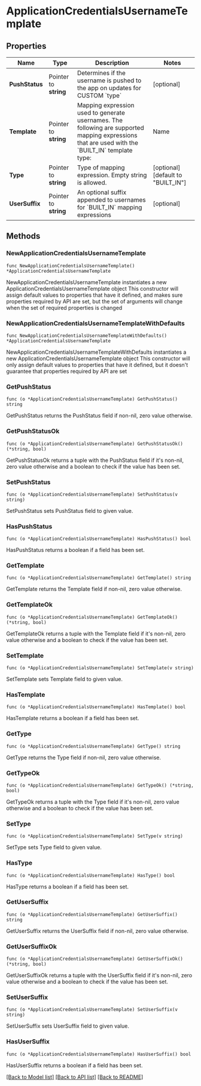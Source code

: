 # ApplicationCredentialsUsernameTemplate

## Properties

Name | Type | Description | Notes
------------ | ------------- | ------------- | -------------
**PushStatus** | Pointer to **string** | Determines if the username is pushed to the app on updates for CUSTOM &#x60;type&#x60; | [optional] 
**Template** | Pointer to **string** | Mapping expression used to generate usernames.  The following are supported mapping expressions that are used with the &#x60;BUILT_IN&#x60; template type:  | Name                            | Template Expression                            | | ------------------------------- | ---------------------------------------------- | | AD Employee ID                  | &#x60;${source.employeeID}&#x60;                         | | AD SAM Account Name             | &#x60;${source.samAccountName}&#x60;                     | | AD SAM Account Name (lowercase) | &#x60;${fn:toLowerCase(source.samAccountName)}&#x60;     | | AD User Principal Name          | &#x60;${source.userName}&#x60;                           | | AD User Principal Name prefix   | &#x60;${fn:substringBefore(source.userName, \&quot;@\&quot;)}&#x60;  | | Email                           | &#x60;${source.email}&#x60;                              | | Email (lowercase)               | &#x60;${fn:toLowerCase(source.email)}&#x60;              | | Email prefix                    | &#x60;${fn:substringBefore(source.email, \&quot;@\&quot;)}&#x60;     | | LDAP UID + custom suffix        | &#x60;${source.userName}${instance.userSuffix}&#x60;     | | Okta username                   | &#x60;${source.login}&#x60;                              | | Okta username prefix            | &#x60;${fn:substringBefore(source.login, \&quot;@\&quot;)}&#x60;     | | [optional] [default to "${source.login}"]
**Type** | Pointer to **string** | Type of mapping expression. Empty string is allowed. | [optional] [default to "BUILT_IN"]
**UserSuffix** | Pointer to **string** | An optional suffix appended to usernames for &#x60;BUILT_IN&#x60; mapping expressions | [optional] 

## Methods

### NewApplicationCredentialsUsernameTemplate

`func NewApplicationCredentialsUsernameTemplate() *ApplicationCredentialsUsernameTemplate`

NewApplicationCredentialsUsernameTemplate instantiates a new ApplicationCredentialsUsernameTemplate object
This constructor will assign default values to properties that have it defined,
and makes sure properties required by API are set, but the set of arguments
will change when the set of required properties is changed

### NewApplicationCredentialsUsernameTemplateWithDefaults

`func NewApplicationCredentialsUsernameTemplateWithDefaults() *ApplicationCredentialsUsernameTemplate`

NewApplicationCredentialsUsernameTemplateWithDefaults instantiates a new ApplicationCredentialsUsernameTemplate object
This constructor will only assign default values to properties that have it defined,
but it doesn't guarantee that properties required by API are set

### GetPushStatus

`func (o *ApplicationCredentialsUsernameTemplate) GetPushStatus() string`

GetPushStatus returns the PushStatus field if non-nil, zero value otherwise.

### GetPushStatusOk

`func (o *ApplicationCredentialsUsernameTemplate) GetPushStatusOk() (*string, bool)`

GetPushStatusOk returns a tuple with the PushStatus field if it's non-nil, zero value otherwise
and a boolean to check if the value has been set.

### SetPushStatus

`func (o *ApplicationCredentialsUsernameTemplate) SetPushStatus(v string)`

SetPushStatus sets PushStatus field to given value.

### HasPushStatus

`func (o *ApplicationCredentialsUsernameTemplate) HasPushStatus() bool`

HasPushStatus returns a boolean if a field has been set.

### GetTemplate

`func (o *ApplicationCredentialsUsernameTemplate) GetTemplate() string`

GetTemplate returns the Template field if non-nil, zero value otherwise.

### GetTemplateOk

`func (o *ApplicationCredentialsUsernameTemplate) GetTemplateOk() (*string, bool)`

GetTemplateOk returns a tuple with the Template field if it's non-nil, zero value otherwise
and a boolean to check if the value has been set.

### SetTemplate

`func (o *ApplicationCredentialsUsernameTemplate) SetTemplate(v string)`

SetTemplate sets Template field to given value.

### HasTemplate

`func (o *ApplicationCredentialsUsernameTemplate) HasTemplate() bool`

HasTemplate returns a boolean if a field has been set.

### GetType

`func (o *ApplicationCredentialsUsernameTemplate) GetType() string`

GetType returns the Type field if non-nil, zero value otherwise.

### GetTypeOk

`func (o *ApplicationCredentialsUsernameTemplate) GetTypeOk() (*string, bool)`

GetTypeOk returns a tuple with the Type field if it's non-nil, zero value otherwise
and a boolean to check if the value has been set.

### SetType

`func (o *ApplicationCredentialsUsernameTemplate) SetType(v string)`

SetType sets Type field to given value.

### HasType

`func (o *ApplicationCredentialsUsernameTemplate) HasType() bool`

HasType returns a boolean if a field has been set.

### GetUserSuffix

`func (o *ApplicationCredentialsUsernameTemplate) GetUserSuffix() string`

GetUserSuffix returns the UserSuffix field if non-nil, zero value otherwise.

### GetUserSuffixOk

`func (o *ApplicationCredentialsUsernameTemplate) GetUserSuffixOk() (*string, bool)`

GetUserSuffixOk returns a tuple with the UserSuffix field if it's non-nil, zero value otherwise
and a boolean to check if the value has been set.

### SetUserSuffix

`func (o *ApplicationCredentialsUsernameTemplate) SetUserSuffix(v string)`

SetUserSuffix sets UserSuffix field to given value.

### HasUserSuffix

`func (o *ApplicationCredentialsUsernameTemplate) HasUserSuffix() bool`

HasUserSuffix returns a boolean if a field has been set.


[[Back to Model list]](../README.md#documentation-for-models) [[Back to API list]](../README.md#documentation-for-api-endpoints) [[Back to README]](../README.md)


